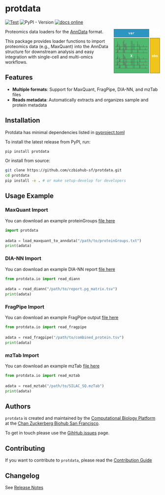 # protdata

[![Test](https://github.com/czbiohub-sf/protdata/actions/workflows/test.yml/badge.svg)](https://github.com/czbiohub-sf/protdata/actions/workflows/test.yml)
![PyPI - Version](https://img.shields.io/pypi/v/protdata)
[![docs online](https://img.shields.io/badge/docs-online-blue)](https://protdata-czbiohub.vercel.app/)

<a href="https://prodata.sf.czbiohub.org">
  <img
    src="https://raw.githubusercontent.com/czbiohub-sf/protdata/refs/heads/main/docs/source/_static/img/protdata_schema.svg"
    class="dark-light"
    align="right"
    width="150"
    alt="image"
  />
</a>

Proteomics data loaders for the [AnnData](https://anndata.readthedocs.io/) format.

This package provides loader functions to import proteomics data (e.g., MaxQuant) into the AnnData structure for downstream analysis and easy integration with single-cell and multi-omics workflows.

## Features

- **Multiple formats**: Support for MaxQuant, FragPipe, DIA-NN, and mzTab files
- **Reads metadata**: Automatically extracts and organizes sample and protein metadata

## Installation

Protdata has minimal dependencies listed in [pyproject.toml](https://github.com/czbiohub-sf/protdata/blob/main/pyproject.toml)

To install the latest release from PyPI, run:

```bash
pip install protdata
```

Or install from source:
```bash
git clone https://github.com/czbiohub-sf/protdata.git
cd protdata
pip install -e . # or make setup-develop for developers
```

## Usage Example

### MaxQuant Import

You can download an example proteinGroups [file here](https://github.com/czbiohub-sf/protdata/raw/main/data/proteinGroups.txt)
```python
import protdata

adata = load_maxquant_to_anndata("/path/to/proteinGroups.txt")
print(adata)
```

### DIA-NN Import

You can download an example DIA-NN report [file here](https://github.com/czbiohub-sf/protdata/raw/main/data/report.pg_matrix.tsv)

```python
from protdata.io import read_diann

adata = read_diann("/path/to/report.pg_matrix.tsv")
print(adata)
```

### FragPipe Import

You can download an example FragPipe output [file here](https://github.com/czbiohub-sf/protdata/raw/main/data/combined_protein.tsv)

```python
from protdata.io import read_fragpipe

adata = read_fragpipe("/path/to/combined_protein.tsv")
print(adata)
```

### mzTab Import

You can download an example mzTab [file here](https://github.com/czbiohub-sf/protdata/raw/main/data/SILAC_SQ.mzTab)

```python
from protdata.io import read_mztab

adata = read_mztab("/path/to/SILAC_SQ.mzTab")
print(adata)
```
## Authors

`protdata` is created and maintained by the [Computational Biology Platform](https://www.czbiohub.org/comp-biology/) at the [Chan Zuckerberg Biohub San Francisco](https://www.czbiohub.org/sf/).

To get in touch please use the [GihHub issues](https://github.com/czbiohub-sf/protdata/issues) page.

## Contributing

If you want to contribute to `protdata`, please read the [Contribution Guide](https://prodata.sf.czbiohub.org/contributing)

## Changelog
See [Release Notes](https://prodata.sf.czbiohub.org/release_notes)
